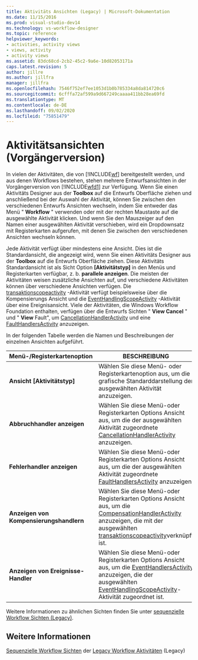 ```yaml
---
title: Aktivitäts Ansichten (Legacy) | Microsoft-Dokumentation
ms.date: 11/15/2016
ms.prod: visual-studio-dev14
ms.technology: vs-workflow-designer
ms.topic: reference
helpviewer_keywords:
- activities, activity views
- views, activity
- activity views
ms.assetid: 83dc68cd-2cb2-45c2-9a6e-10d82053171a
caps.latest.revision: 5
author: jillre
ms.author: jillfra
manager: jillfra
ms.openlocfilehash: 7546f752ef7ee1053d1b0b785334a8da814720c6
ms.sourcegitcommit: 6cfffa72af599a9d667249caaaa411bb28ea69fd
ms.translationtype: MT
ms.contentlocale: de-DE
ms.lasthandoff: 09/02/2020
ms.locfileid: "75851479"
---
```

# <a name="activity-views-legacy"></a>Aktivitätsansichten (Vorgängerversion)
In vielen der Aktivitäten, die von [!INCLUDE[wf](../includes/wf-md.md)] bereitgestellt werden, und aus denen Workflows bestehen, stehen mehrere Entwurfsansichten in der Vorgängerversion von [!INCLUDE[wfd1](../includes/wfd1-md.md)] zur Verfügung. Wenn Sie einen Aktivitäts Designer aus der **Toolbox** auf die Entwurfs Oberfläche ziehen und anschließend bei der Auswahl der Aktivität, können Sie zwischen den verschiedenen Entwurfs Ansichten wechseln, indem Sie entweder das Menü " **Workflow** " verwenden oder mit der rechten Maustaste auf die ausgewählte Aktivität klicken. Und wenn Sie den Mauszeiger auf den Namen einer ausgewählten Aktivität verschieben, wird ein Dropdownsatz mit Registerkarten aufgerufen, mit denen Sie zwischen den verschiedenen Ansichten wechseln können.

 Jede Aktivität verfügt über mindestens eine Ansicht. Dies ist die Standardansicht, die angezeigt wird, wenn Sie einen Aktivitäts Designer aus der **Toolbox** auf die Entwurfs Oberfläche ziehen. Diese Aktivitäts Standardansicht ist als Sicht Option **[Aktivitätstyp]** in den Menüs und Registerkarten verfügbar, z. b. **parallele anzeigen**. Die meisten der Aktivitäten weisen zusätzliche Ansichten auf, und verschiedene Aktivitäten können über verschiedene Ansichten verfügen. Die [transaktionscopeactivity](https://msdn2.microsoft.com/library/system.workflow.componentmodel.transactionscopeactivity.aspx) -Aktivität verfügt beispielsweise über die Kompensierungs Ansicht und die [EventHandlingScopeActivity](https://msdn2.microsoft.com/library/system.workflow.activities.eventhandlingscopeactivity.aspx) -Aktivität über eine Ereignisansicht. Viele der Aktivitäten, die Windows Workflow Foundation enthalten, verfügen über die Entwurfs Sichten " **View Cancel** " und " **View** Fault", um [CancellationHandlerActivity](https://msdn2.microsoft.com/library/system.workflow.componentmodel.cancellationhandleractivity.aspx) und eine [FaultHandlersActivity](https://msdn2.microsoft.com/library/system.workflow.componentmodel.faulthandlersactivity.aspx) anzuzeigen.

 In der folgenden Tabelle werden die Namen und Beschreibungen der einzelnen Ansichten aufgeführt.

|Menü-/Registerkartenoption|BESCHREIBUNG|
|----------------------|-----------------|
|**Ansicht [Aktivitätstyp]**|Wählen Sie diese Menü- oder Registerkartenoption aus, um die grafische Standarddarstellung der ausgewählten Aktivität anzuzeigen.|
|**Abbruchhandler anzeigen**|Wählen Sie diese Menü-oder Registerkarten Options Ansicht aus, um die der ausgewählten Aktivität zugeordnete [CancellationHandlerActivity](https://msdn2.microsoft.com/library/system.workflow.componentmodel.cancellationhandleractivity.aspx) anzuzeigen.|
|**Fehlerhandler anzeigen**|Wählen Sie diese Menü-oder Registerkarten Options Ansicht aus, um die der ausgewählten Aktivität zugeordnete [FaultHandlersActivity](https://msdn2.microsoft.com/library/system.workflow.componentmodel.faulthandlersactivity.aspx) anzuzeigen.|
|**Anzeigen von Kompensierungshandlern**|Wählen Sie diese Menü-oder Registerkarten Options Ansicht aus, um die [CompensationHandlerActivity](https://msdn2.microsoft.com/library/system.workflow.componentmodel.compensationhandleractivity.aspx) anzuzeigen, die mit der ausgewählten [transaktionscopeactivity](https://msdn2.microsoft.com/library/system.workflow.componentmodel.transactionscopeactivity.aspx)verknüpft ist.|
|**Anzeigen von Ereignisse-Handler**|Wählen Sie diese Menü-oder Registerkarten Options Ansicht aus, um die [EventHandlersActivity](https://msdn2.microsoft.com/library/system.workflow.activities.eventhandlersactivity.aspx) anzuzeigen, die der ausgewählten [EventHandlingScopeActivity](https://msdn2.microsoft.com/library/system.workflow.activities.eventhandlingscopeactivity.aspx)-Aktivität zugeordnet ist.|

 Weitere Informationen zu ähnlichen Sichten finden Sie unter [sequenzielle Workflow Sichten (Legacy)](../workflow-designer/sequential-workflow-views-legacy.md).

## <a name="see-also"></a>Weitere Informationen
 [Sequenzielle Workflow Sichten](../workflow-designer/sequential-workflow-views-legacy.md) der [Legacy Workflow Aktivitäten](../workflow-designer/legacy-workflow-activities.md) (Legacy)
